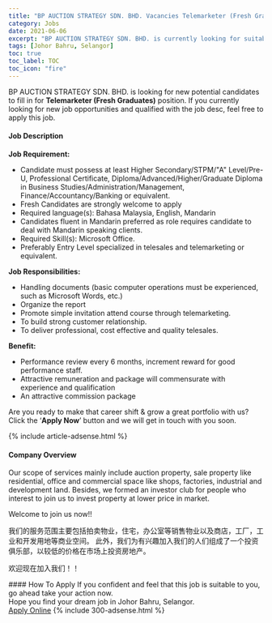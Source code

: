 ```yaml
---
title: "BP AUCTION STRATEGY SDN. BHD. Vacancies Telemarketer (Fresh Graduates)" 
category: Jobs 
date: 2021-06-06 
excerpt: "BP AUCTION STRATEGY SDN. BHD. is currently looking for suitable person to fill in the Telemarketer (Fresh Graduates) which based in Johor Bahru, Selangor" 
tags: [Johor Bahru, Selangor] 
toc: true 
toc_label: TOC 
toc_icon: "fire" 
--- 
```


<p>BP AUCTION STRATEGY SDN. BHD. is looking for new potential candidates to fill in for <b>Telemarketer (Fresh Graduates)</b> position. If you currently looking for new job opportunities and qualified with the job desc, feel free to apply this job.
</p><div><div><h4>Job Description</h4></div><div><div><span><div><p><strong>Job Requirement:</strong></p><ul><li>Candidate must possess at least Higher Secondary/STPM/"A" Level/Pre-U, Professional Certificate, Diploma/Advanced/Higher/Graduate Diploma in Business Studies/Administration/Management, Finance/Accountancy/Banking or equivalent.</li><li>Fresh Candidates are strongly welcome to apply</li><li>Required language(s):&#160;Bahasa Malaysia, English, Mandarin</li><li>Candidates fluent in Mandarin preferred as role requires candidate to deal with Mandarin speaking clients.</li><li>Required Skill(s): Microsoft Office.</li><li>Preferably Entry Level specialized in telesales and telemarketing or equivalent.</li></ul><p><strong>Job Responsibilities:</strong></p><ul><li>Handling documents (basic computer operations must be experienced, such as Microsoft Words, etc.)</li><li>Organize the report</li><li>Promote simple invitation attend course through telemarketing.</li><li>To build strong customer relationship.</li><li>To deliver professional, cost effective and quality telesales.</li></ul><p><strong>Benefit:</strong></p><ul><li>Performance review every 6 months, increment reward for good performance staff.</li><li>Attractive remuneration and package will commensurate with experience and qualification</li><li>An attractive commission package</li></ul><p>Are you ready to make that career shift &amp; grow a great portfolio with us? Click the &#8216;<strong>Apply Now</strong>&#8217; button and we will get in touch with you soon.</p></div></span></div></div></div> 
{% include article-adsense.html %} 
<div><div><h4>Company Overview</h4></div><div><div><span><div><p>Our scope of services mainly include auction property, sale property like residential, office and commercial space like shops, factories, industrial and development land. Besides, we formed an investor club for people who interest to join us to invest property at lower price in market.</p><p>Welcome to join us now!!&#160;</p><p>&#25105;&#20204;&#30340;&#26381;&#21153;&#33539;&#22260;&#20027;&#35201;&#21253;&#25324;&#25293;&#21334;&#29289;&#19994;&#65292;&#20303;&#23429;&#65292;&#21150;&#20844;&#23460;&#31561;&#38144;&#21806;&#29289;&#19994;&#20197;&#21450;&#21830;&#24215;&#65292;&#24037;&#21378;&#65292;&#24037;&#19994;&#21644;&#24320;&#21457;&#29992;&#22320;&#31561;&#21830;&#19994;&#31354;&#38388;&#12290; &#27492;&#22806;&#65292;&#25105;&#20204;&#20026;&#26377;&#20852;&#36259;&#21152;&#20837;&#25105;&#20204;&#30340;&#20154;&#20204;&#32452;&#25104;&#20102;&#19968;&#20010;&#25237;&#36164;&#20465;&#20048;&#37096;&#65292;&#20197;&#36739;&#20302;&#30340;&#20215;&#26684;&#22312;&#24066;&#22330;&#19978;&#25237;&#36164;&#25151;&#22320;&#20135;&#12290;</p><p>&#27426;&#36814;&#29616;&#22312;&#21152;&#20837;&#25105;&#20204;&#65281;&#65281;</p></div></span></div></div></div> 
#### How To Apply 
If you confident and feel that this job is suitable to you, go ahead take your action now. <br/> 
Hope you find your dream job in Johor Bahru, Selangor. <br/> 
<a href="https://www.jobstreet.com.my/en/job/telemarketer-fresh-graduates-4576814?jobId=jobstreet-my-job-4576814&" class="btn btn--info" target="_blank" rel="nofollow noopenner">Apply Online</a> 
{% include 300-adsense.html %} 